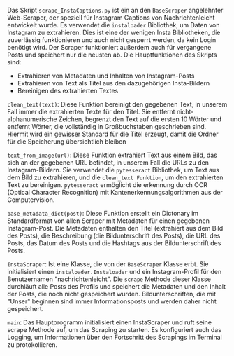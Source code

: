 Das Skript ```scrape_InstaCaptions.py``` ist ein an den ```BaseScraper``` angelehnter Web-Scraper, der speziell für Instagram Captions von Nachrichtenleicht entwickelt wurde. Es verwendet die ```instaloader``` Bibliothek, um Daten von Instagram zu extrahieren. Dies ist eine der wenigen Insta Bibliotheken, die zuverlässig funktionieren und auch nicht gesperrt werden, da kein Login benötigt wird. Der Scraper funktioniert außerdem auch für vergangene Posts und speichert nur die neusten ab. Die Hauptfunktionen des Skripts sind:

- Extrahieren von Metadaten und Inhalten von Instagram-Posts
- Extrahieren von Text als Titel aus den dazugehörigen Insta-Bildern
- Bereinigen des extrahierten Textes

```clean_text(text)```: Diese Funktion bereinigt den gegebenen Text, in unserem Fall immer die extrahierten Texte für den Titel. Sie entfernt nicht-alphanumerische Zeichen, begrenzt den Text auf die ersten 10 Wörter und entfernt Wörter, die vollständig in Großbuchstaben geschrieben sind. Hiermit wird ein gewisser Standard für die Titel erzeugt, damit die Ordner für die Speicherung übersichtlich bleiben

```text_from_image(url)```: Diese Funktion extrahiert Text aus einem Bild, das sich an der gegebenen URL befindet, in unserem Fall die URLs zu den Instagram-Bildern. Sie verwendet die ```pytesseract``` Bibliothek, um Text aus dem Bild zu extrahieren, und die ```clean_text Funktion```, um den extrahierten Text zu bereinigen. ```pytesseract``` ermöglicht die erkennung durch OCR (Optical Character Recognition) mit Kantenerkennungsalgorithmen aus der Computervision.

```base_metadata_dict(post)```: Diese Funktion erstellt ein Dictonary im Standardformat von allen Scraper mit Metadaten für einen gegebenen Instagram-Post. Die Metadaten enthalten den Titel (extrahiert aus dem Bild des Posts), die Beschreibung (die Bildunterschrift des Posts), die URL des Posts, das Datum des Posts und die Hashtags aus der Bildunterschrift des Posts.

```InstaScraper```: Ist eine Klasse, die von der ```BaseScraper``` Klasse erbt. Sie initialisiert einen ```instaloader.Instaloader``` und ein Instagram-Profil für den Benutzernamen "nachrichtenleicht". Die ```scrape``` Methode dieser Klasse durchläuft alle Posts des Profils und speichert die Metadaten und den Inhalt der Posts, die noch nicht gespeichert wurden. Bildunterschriften, die mit "Unser" beginnen sind immer Informationsposts und werden daher nicht gespeichert.

```main```: Das Hauptprogramm initialisiert einen InstaScraper und ruft seine scrape Methode auf, um das Scraping zu starten. Es konfiguriert auch das Logging, um Informationen über den Fortschritt des Scrapings im Terminal zu protokollieren.